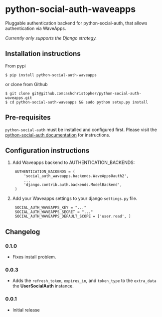 python-social-auth-waveapps
===========================

Pluggable authentication backend for python-social-auth, that allows authentication via WaveApps.

*Currently only supports the Django strategy.*

## Installation instructions

From pypi

    $ pip install python-social-auth-waveapps

or clone from Github

    $ git clone git@github.com:ashchristopher/python-social-auth-waveapps.git
    $ cd python-social-auth-waveapps && sudo python setup.py install

## Pre-requisites

`python-social-auth` must be installed and configured first. Please visit the
[python-social-auth documentation](http://psa.matiasaguirre.net/docs/) for instructions.


## Configuration instructions

1. Add Waveapps backend to AUTHENTICATION_BACKENDS:

        AUTHENTICATION_BACKENDS = (
            'social_auth_waveapps.backends.WaveAppsOauth2',
            ...
            'django.contrib.auth.backends.ModelBackend',
        )

2. Add your Waveapps settings to your django `settings.py` file.

        SOCIAL_AUTH_WAVEAPPS_KEY = "..."
        SOCIAL_AUTH_WAVEAPPS_SECRET = "..."
        SOCIAL_AUTH_WAVEAPPS_DEFAULT_SCOPE = ['user.read', ]


## Changelog

### 0.1.0
* Fixes install problem.

### 0.0.3
* Adds the `refresh_token`, `expires_in`, and `token_type` to the `extra_data` the **UserSocialAuth** instance.

### 0.0.1
* Initial release
